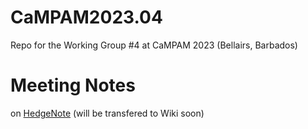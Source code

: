 # CaMPAM2023.04
Repo for the Working Group #4 at CaMPAM 2023 (Bellairs, Barbados)

# Meeting Notes
on [HedgeNote](https://demo.hedgedoc.org/QrVnxl08TEWAZA6Be-Wg0g#) (will be transfered to Wiki soon)
